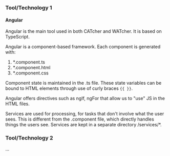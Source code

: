 ### Tool/Technology 1

#### Angular
Angular is the main tool used in both CATcher and WATcher. It is based on TypeScript.

Angular is a component-based framework.
Each component is generated with:
1. *.component.ts
2. *.component.html
3. *.component.css

Component state is maintained in the .ts file.  These state variables can be bound to HTML elements through use of curly braces `{{ }}`.

Angular offers directives such as ngIf, ngFor that allow us to "use" JS in the HTML files.

Services are used for processing, for tasks that don't involve what the user sees. This is different from the .component file, which directly handles things the users see.
Services are kept in a separate directory /services/*.


### Tool/Technology 2

...